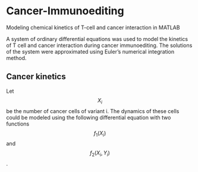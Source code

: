 # Cancer-Immunoediting
Modeling chemical kinetics of T-cell and cancer interaction in MATLAB

A system of ordinary differential equations was used to model the kinetics of T cell and cancer interaction during cancer immunoediting. The solutions of the system were approximated using Euler’s numerical integration method.

## Cancer kinetics
Let $$X_i$$ be the number of cancer cells of variant i. The dynamics of these cells could be modeled using the following differential equation with two functions $$f_1(X_i)$$ and $$f_2(X_i, Y_i)$$.
